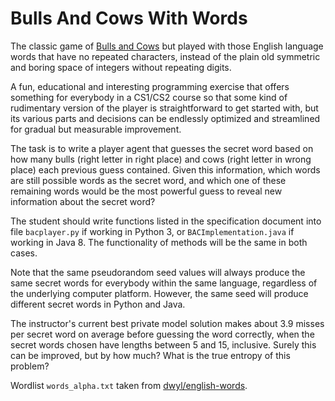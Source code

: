 # Bulls And Cows With Words
The classic game of [Bulls and Cows](https://en.wikipedia.org/wiki/Bulls_and_Cows) but played with those English language words that have no repeated characters, instead of the plain old symmetric and boring space of integers without repeating digits.

A fun, educational and interesting programming exercise that offers something for everybody in a CS1/CS2 course so that some kind of rudimentary version of the player is straightforward to get started with, but its various parts and decisions can be endlessly optimized and streamlined for gradual but measurable improvement.

The task is to write a player agent that guesses the secret word based on how many bulls (right letter in right place) and cows (right letter in wrong place) each previous guess contained. Given this information, which words are still possible words as the secret word, and which one of these remaining words would be the most powerful guess to reveal new information about the secret word?

The student should write functions listed in the specification document into file `bacplayer.py` if working in Python 3, or `BACImplementation.java` if working in Java 8. The functionality of methods will be the same in both cases.

Note that the same pseudorandom seed values will always produce the same secret words for everybody within the same language, regardless of the underlying computer platform. However, the same seed will produce different secret words in Python and Java.

The instructor's current best private model solution makes about 3.9 misses per secret word on average before guessing the word correctly, when the secret words chosen have lengths between 5 and 15, inclusive. Surely this can be improved, but by how much? What is the true entropy of this problem?

Wordlist `words_alpha.txt` taken from [dwyl/english-words](https://github.com/dwyl/english-words).
